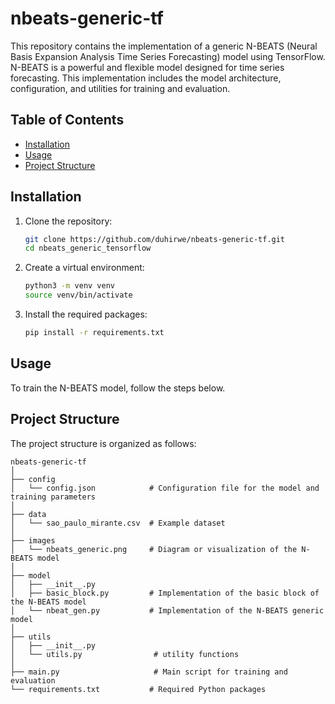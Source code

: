 # nbeats-generic-tf

This repository contains the implementation of a generic N-BEATS (Neural Basis Expansion Analysis Time Series Forecasting) model using TensorFlow. N-BEATS is a powerful and flexible model designed for time series forecasting. This implementation includes the model architecture, configuration, and utilities for training and evaluation.

## Table of Contents

- [Installation](#installation)
- [Usage](#usage)
- [Project Structure](#project-structure)

## Installation

1. Clone the repository:
    ```bash
    git clone https://github.com/duhirwe/nbeats-generic-tf.git
    cd nbeats_generic_tensorflow
    ```

2. Create a virtual environment:
    ```bash
    python3 -m venv venv
    source venv/bin/activate
    ```

3. Install the required packages:
    ```bash
    pip install -r requirements.txt
    ```

## Usage

To train the N-BEATS model, follow the steps below.

## Project Structure

The project structure is organized as follows:

```plaintext
nbeats-generic-tf
│
├── config
│   └── config.json            # Configuration file for the model and training parameters
│
├── data
│   └── sao_paulo_mirante.csv  # Example dataset
│
├── images
│   └── nbeats_generic.png     # Diagram or visualization of the N-BEATS model
│
├── model
│   ├── __init__.py
│   ├── basic_block.py         # Implementation of the basic block of the N-BEATS model
│   └── nbeat_gen.py           # Implementation of the N-BEATS generic model
│
├── utils
│   ├── __init__.py
│   └── utils.py                # utility functions
│
├── main.py                     # Main script for training and evaluation
└── requirements.txt           # Required Python packages
